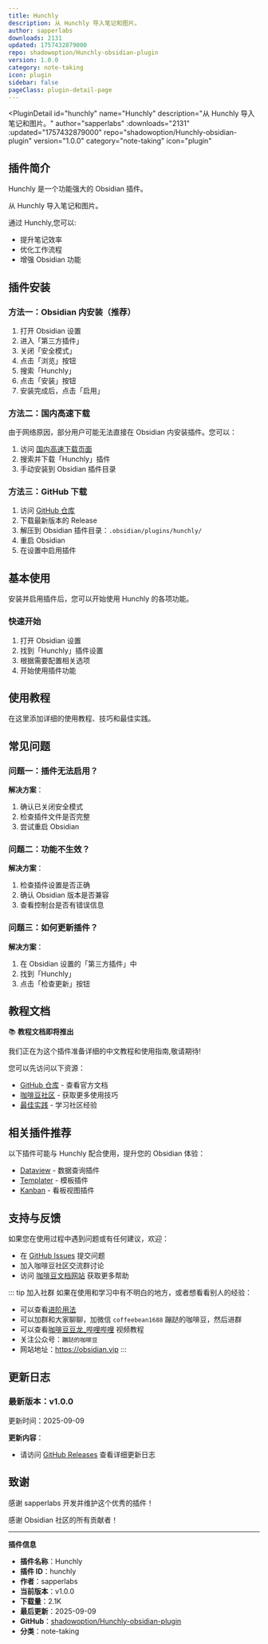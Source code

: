 ```yaml
---
title: Hunchly
description: 从 Hunchly 导入笔记和图片。
author: sapperlabs
downloads: 2131
updated: 1757432879000
repo: shadowoption/Hunchly-obsidian-plugin
version: 1.0.0
category: note-taking
icon: plugin
sidebar: false
pageClass: plugin-detail-page
---
```


<PluginDetail
  id="hunchly"
  name="Hunchly"
  description="从 Hunchly 导入笔记和图片。"
  author="sapperlabs"
  :downloads="2131"
  :updated="1757432879000"
  repo="shadowoption/Hunchly-obsidian-plugin"
  version="1.0.0"
  category="note-taking"
  icon="plugin"
>

<!-- AUTO_GENERATED_START -->
## 插件简介

Hunchly 是一个功能强大的 Obsidian 插件。

从 Hunchly 导入笔记和图片。

通过 Hunchly,您可以:

- 提升笔记效率
- 优化工作流程
- 增强 Obsidian 功能

<!-- AUTO_GENERATED_END -->

<!-- AUTO_GENERATED_START -->
## 插件安装

### 方法一：Obsidian 内安装（推荐）

1. 打开 Obsidian 设置
2. 进入「第三方插件」
3. 关闭「安全模式」
4. 点击「浏览」按钮
5. 搜索「Hunchly」
6. 点击「安装」按钮
7. 安装完成后，点击「启用」

### 方法二：国内高速下载

由于网络原因，部分用户可能无法直接在 Obsidian 内安装插件。您可以：

1. 访问 [国内高速下载页面](/zh/documentation/obsidian-plugins-download.html)
2. 搜索并下载「Hunchly」插件
3. 手动安装到 Obsidian 插件目录

### 方法三：GitHub 下载

1. 访问 [GitHub 仓库](https://github.com/shadowoption/Hunchly-obsidian-plugin)
2. 下载最新版本的 Release
3. 解压到 Obsidian 插件目录：`.obsidian/plugins/hunchly/`
4. 重启 Obsidian
5. 在设置中启用插件

## 基本使用

安装并启用插件后，您可以开始使用 Hunchly 的各项功能。

### 快速开始

1. 打开 Obsidian 设置
2. 找到「Hunchly」插件设置
3. 根据需要配置相关选项
4. 开始使用插件功能

<!-- AUTO_GENERATED_END -->

<!-- CUSTOM_CONTENT_START:tutorial -->
## 使用教程

在这里添加详细的使用教程、技巧和最佳实践。

<!-- CUSTOM_CONTENT_END:tutorial -->

<!-- SHARED_CONTENT_START -->
## 常见问题

### 问题一：插件无法启用？

**解决方案**：
1. 确认已关闭安全模式
2. 检查插件文件是否完整
3. 尝试重启 Obsidian

### 问题二：功能不生效？

**解决方案**：
1. 检查插件设置是否正确
2. 确认 Obsidian 版本是否兼容
3. 查看控制台是否有错误信息

### 问题三：如何更新插件？

**解决方案**：
1. 在 Obsidian 设置的「第三方插件」中
2. 找到「Hunchly」
3. 点击「检查更新」按钮

## 教程文档

📚 **教程文档即将推出**

我们正在为这个插件准备详细的中文教程和使用指南,敬请期待!

您可以先访问以下资源：
- [GitHub 仓库](https://github.com/shadowoption/Hunchly-obsidian-plugin) - 查看官方文档
- [咖啡豆社区](/zh/bases/) - 获取更多使用技巧
- [最佳实践](/zh/best-practices/) - 学习社区经验

## 相关插件推荐

以下插件可能与 Hunchly 配合使用，提升您的 Obsidian 体验：

- [Dataview](/zh/plugins/dataview.html) - 数据查询插件
- [Templater](/zh/plugins/templater-obsidian.html) - 模板插件
- [Kanban](/zh/plugins/obsidian-kanban.html) - 看板视图插件

## 支持与反馈

如果您在使用过程中遇到问题或有任何建议，欢迎：

- 在 [GitHub Issues](https://github.com/shadowoption/Hunchly-obsidian-plugin/issues) 提交问题
- 加入咖啡豆社区交流群讨论
- 访问 [咖啡豆文档网站](https://obsidian.vip) 获取更多帮助

::: tip 加入社群
如果在使用和学习中有不明白的地方，或者想看看别人的经验：
- 可以查看[进阶用法](/zh/advanced)
- 可以加群和大家聊聊，加微信 `coffeebean1688` 蹦跶的咖啡豆，然后进群
- 可以查看[咖啡豆豆龙_哔哩哔哩](https://space.bilibili.com/618777356) 视频教程
- 关注公众号：`蹦跶的咖啡豆`
- 网站地址：https://obsidian.vip
:::
<!-- SHARED_CONTENT_END -->

<!-- AUTO_GENERATED_START -->
## 更新日志

### 最新版本：v1.0.0

更新时间：2025-09-09

**更新内容**：
- 请访问 [GitHub Releases](https://github.com/shadowoption/Hunchly-obsidian-plugin/releases) 查看详细更新日志

## 致谢

感谢 sapperlabs 开发并维护这个优秀的插件！

感谢 Obsidian 社区的所有贡献者！

---

**插件信息**
- **插件名称**：Hunchly
- **插件 ID**：hunchly
- **作者**：sapperlabs
- **当前版本**：v1.0.0
- **下载量**：2.1K
- **最后更新**：2025-09-09
- **GitHub**：[shadowoption/Hunchly-obsidian-plugin](https://github.com/shadowoption/Hunchly-obsidian-plugin)
- **分类**：note-taking
<!-- AUTO_GENERATED_END -->

</PluginDetail>

